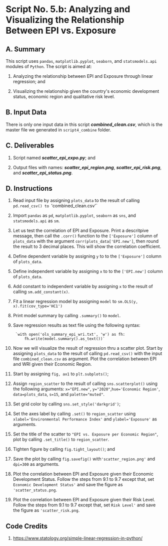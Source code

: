 # Script No. 5.b: Analyzing and Visualizing the Relationship Between EPI vs. Exposure

## A. Summary

This script uses `pandas`, `matplotlib.pyplot`, `seaborn`, and `statsmodels.api` modules of `Python`. The script is aimed at:

1. Analyzing the relationship between EPI and Exposure through linear regression; and

2. Visualizing the relationship given the country's economic development status, economic region and qualitative risk level.

## B. Input Data

There is only one input data in this script ***combined_clean.csv***, which is the master file we generated in `script4_combine` folder. 

## C. Deliverables

1. Script named ***scatter_epi_expo.py***; and

2. Output files with names: ***scatter_epi_region.png***, ***scatter_epi_risk.png***, and ***scatter_epi_status.png***.

## D. Instructions

1. Read input file by assigning `plots_data` to the result of calling `pd.read_csv() to `'combined_clean.csv'`

2. Import `pandas` as `pd`, `matplotlib.pyplot`, `seaborn` as `sns`, and `statsmodels.api` as `sm`.

3. Let us test the correlation of EPI and Exposure. Print a descritpive message, then call the `.corr()` function to the `['Exposure']` column of `plots_data` with the argument `corr(plots_data['EPI.new']`, then round the result to 3 decimal places. This will show the correlation coefficient.

4. Define dependent variable by assigning `y` to to the `['Exposure']` column of `plots_data`.

5. Define independent variable by assigning `x` to to the `['EPI.new']` column of `plots_data`.

6. Add constant to independent variable by assigning `x` to the result of calling `sm.add_constant(x)`.

7. Fit a linear regression model by assigning `model` to `sm.OLS(y, x).fit(cov_type='HC1')`

8. Print model summary by calling `.summary()` to `model`.

9. Save regression results as text file using the following syntax:

        `with open('ols_summary_epi_wri.txt', 'w') as fh:
            fh.write(model.summary().as_text())`

10. Now we will visualize the result of regression thru a scatter plot. Start by assigning `plots_data` to the result of calling 
`pd.read_csv()` with the input file `combined_clean.csv` as argument. Plot the correlation between EPI and WRI given their Economic Region.

1. Start by assigning `fig, ax1` to `plt.subplots()`;

2. Assign  `region_scatter` to the result of calling `sns.scatterplot()` using the following arguments: `x="EPI.new"`, `y="2020"`,`hue='Economic Region'`, `data=plots_data`, `s=15`, and `palette="muted"`.

3. Set grid color by calling `sns.set_style('darkgrid')`;

4. Set the axes label by calling `.set()` to `region_scatter` using `xlabel='Environmental Performance Index'` and `ylabel='Exposure'` as arguments.

5. Set the title of the scatter to `"EPI vs. Exposure per Economic Region"`, plot by calling `.set_title()` to `region_scatter`.

6. Tighten figure by calling `fig.tight_layout()`; and

7. Save the plot by calling `fig.savefig()` with`'scatter_region.png'` and `dpi=300` as arguments.

11. Plot the correlation between EPI and Exposure given their Economic Development Status. Follow the steps from 9.1 to 9.7 except that, set `Economic Development Status'` and save the figure as `'scatter_status.png`.

12. Plot the correlation between EPI and Exposure given their Risk Level. Follow the steps from 9.1 to 9.7 except that, set `Risk Level'` and save the figure as `'scatter_risk.png`.

## Code Credits

1. https://www.statology.org/simple-linear-regression-in-python/


